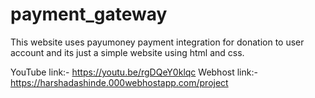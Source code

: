 # payment_gateway
This website uses payumoney payment integration for donation to user account and its just a simple website using html and css.

YouTube link:- https://youtu.be/rgDQeY0klqc
Webhost link:- https://harshadashinde.000webhostapp.com/project
